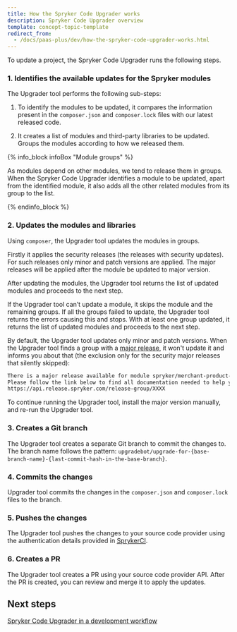 ```yaml
---
title: How the Spryker Code Upgrader works
description: Spryker Code Upgrader overview
template: concept-topic-template
redirect_from:
  - /docs/paas-plus/dev/how-the-spryker-code-upgrader-works.html
---
```


To update a project, the Spryker Code Upgrader runs the following steps.

### 1. Identifies the available updates for the Spryker modules

The Upgrader tool performs the following sub-steps:

1. To identify the modules to be updated, it compares the information present in the `composer.json` and `composer.lock` files with our latest released code.

2. It creates a list of modules and third-party libraries to be updated. Groups the modules according to how we released them.

{% info_block infoBox "Module groups" %}

As modules depend on other modules, we tend to release them in groups. When the Spryker Code Upgrader identifies a module to be updated, apart from the identified module, it also adds all the other related modules from its group to the list.

{% endinfo_block %}


### 2. Updates the modules and libraries

Using `composer`, the Upgrader tool updates the modules in groups.

Firstly it applies the security releases (the releases with security updates). For such releases only minor and patch versions are applied. The major releases will be applied after the module be updated to major version.

After updating the modules, the Upgrader tool returns the list of updated modules and proceeds to the next step.

If the Upgrader tool can’t update a module, it skips the module and the remaining groups. If all the groups failed to update, the Upgrader tool returns the errors causing this and stops. With at least one group updated, it returns the list of updated modules and proceeds to the next step.

By default, the Upgrader tool updates only minor and patch versions. When the Upgrader tool finds a group with a [major release](/docs/scos/dev/architecture/module-api/semantic-versioning-major-vs.-minor-vs.-patch-release.html#what-is-a-major-release), it won't update it and informs you about that (the exclusion only for the security major releases that silently skipped):

```bash
There is a major release available for module spryker/merchant-product-approval. 
Please follow the link below to find all documentation needed to help you upgrade to the latest release 
https://api.release.spryker.com/release-group/XXXX
```

To continue running the Upgrader tool, install the major version manually, and re-run the Upgrader tool.

### 3. Creates a Git branch

The Upgrader tool creates a separate Git branch to commit the changes to. The branch name follows the pattern: `upgradebot/upgrade-for-{base-branch-name}-{last-commit-hash-in-the-base-branch}`.

### 4. Commits the changes

Upgrader tool commits the changes in the `composer.json` and `composer.lock` files to the branch.

### 5. Pushes the changes

The Upgrader tool pushes the changes to your source code provider using the authentication details provided in [SprykerCI](/docs/scu/dev/spryker-ci.html).

### 6. Creates a PR

The Upgrader tool creates a PR using your source code provider API. After the PR is created, you can review and merge it to apply the updates.

## Next steps

[Spryker Code Upgrader in a development workflow](/docs/scu/dev/spryker-code-upgrader-in-a-development-workflow.html)

